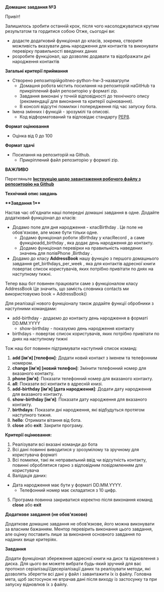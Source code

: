 ﻿**Домашнє завдання №3**

Привіт!

Залишилось зробити останній крок, після чого насолоджуватися крутим результатом та гордитися собою Отже, сьогодні ви:

- додасте додатковий функціонал до класів, зокрема, створите можливість вказувати день народження для контактів та виконувати перевірку правильності введених даних
- розробите функціонал, що дозволяє додавати та відображати дні народження контактів

**Загальні критерії приймання**

- Створено репозиторійgoitneo-python-hw-3-назвагрупи
  - Домашня робота містить посилання на репозиторiй наGitHub та прикрiплений файл репозиторію у форматi zip.
  - Завдання виконані у точній відповідності до технiчного опису (рекомендацiї для виконання та критерії оцінювання).
  - В консолі відсутні помилки і попередження під час запуску бота.
- Імена змінних і функцій - зрозумілі та описові.
  - Код відформатований та відповідає стандарту [PEP8](https://peps.python.org/pep-0008/).

**Формат оцінювання**

- Оцінка від 0 до 100

**Формат здачі**

- Посилання на репозиторій на Github.
  - Прикрiплений файл репозиторію у форматi zip.

**ВАЖЛИВО**

Перегляньте [**Iнструкцію щодо завантаження робочого файлу з репозиторію на Github**](https://drive.google.com/file/d/1UBw9IkvLmk4hO73ji1ScNkj3_H_vKNvT/view?usp=sharing)

**Технічний опис завдань**

**\*\*Завдання 1\*\***

Настав час об'єднати наші попередні домашні завдання в одне. Додайте додатковий функціонал до класів:

- Додамо поле для дня народження - класBirthday . Це поле не обов'язкове, але може бути тільки одне.
  - Додамо функціонал роботи зBirthday у класRecord , а саме функціюadd\_birthday , яка додає день народження до контакту.
  - Додамо функціонал перевірки на правильність наведених значень для полівPhone ,Birthday .
- Додамо до класу **AddressBook** нашу функцію з першого домашнього завдання get\_birthdays\_per\_week , яка для контактів адресної книги повертає список користувачів, яких потрібно привітати по днях на наступному тижні.

Тепер ваш бот повинен працювати саме з функціоналом класу AddressBook Це значить, що замість словника contacts ми використовуємо book = AddressBook()

Для реалізації нового функціоналу також додайте функції обробники з наступними командами:

- add-birthday - додаємо до контакту день народження в форматі DD.MM.YYYY
  - show-birthday - показуємо день народження контакту
- birthdays - повертає список користувачів, яких потрібно привітати по днях на наступному тижні

Тож наш бот повинен підтримувати наступний список команд:

1. **add [ім'я] [телефон]**: Додати новий контакт з іменем та телефонним номером.
1. **change [ім'я] [новий телефон]**: Змінити телефонний номер для вказаного контакту.
1. **phone [ім'я]**: Показати телефонний номер для вказаного контакту.
1. **all**: Показати всі контакти в адресній книзі.
1. **add-birthday [ім'я] [дата народження]**: Додати дату народження для вказаного контакту.
1. **show-birthday [ім'я]**: Показати дату народження для вказаного контакту.
1. **birthdays**: Показати дні народження, які відбудуться протягом наступного тижня.
1. **hello**: Отримати вітання від бота.
1. **close** або **exit**: Закрити програму.

**Критерії оцінювання:**

1. Реалізувати всі вказані команди до бота
1. Всі дані повинні виводитися у зрозумілому та зручному для користувача форматі
1. Всі помилки, такі як неправильний ввід чи відсутність контакту, повинні оброблятися гарно з відповідним повідомленням для користувача
1. Валідація даних:
- Дата народження має бути у форматі DD.MM.YYYY.
  - Телефонний номер має складатися з 10 цифр.
5. Програма повинна закриватися коректно після виконання команд **close** або **exit**

**Додаткове завдання (не обов'язкове)**

Додаткове домашнє завдання не обов’язкове, його можна виконувати за власним бажанням. Ментор перевірить виконання цього завдання, але оцінку поставить лише за виконання основного завдання по наданих вище критеріях.

**Завдання**

Додати функціонал збереження адресної книги на диск та відновлення з диска. Для цього ви можете вибрати будь-який зручний для вас протокол серіалізації/десеріалізації даних та реалізувати методи, які дозволять зберегти всі дані у файл і завантажити їх із файлу. Головна мета, щоб застосунок не втрачав дані після виходу із застосунку та при запуску відновлюв їх з файлу.
